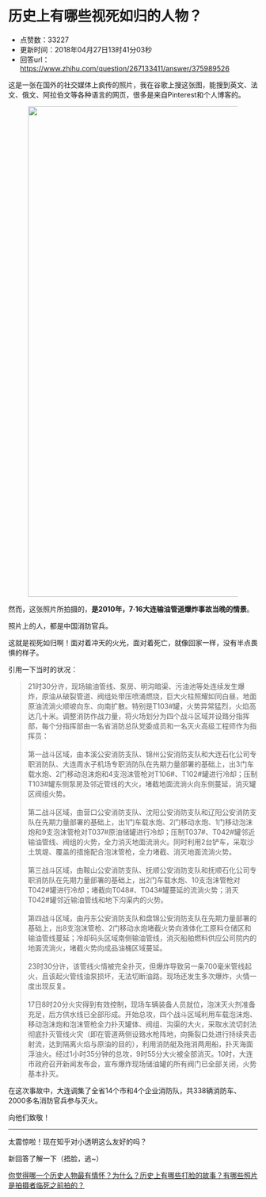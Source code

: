 # 历史上有哪些视死如归的人物？
- 点赞数：33227
- 更新时间：2018年04月27日13时41分03秒
- 回答url：https://www.zhihu.com/question/267133411/answer/375989526
<body>
 <p data-pid="zVYCzyRh">这是一张在国外的社交媒体上疯传的照片，我在谷歌上搜这张图，能搜到英文、法文、俄文、阿拉伯文等各种语言的网页，很多是来自Pinterest和个人博客的。</p>
 <figure data-size="normal">
  <img src="https://picx.zhimg.com/50/v2-06b9d79e919aed65d67a50fa30964382_720w.jpg?source=1940ef5c" data-caption="" data-size="normal" data-rawwidth="990" data-rawheight="646" data-original-token="v2-06b9d79e919aed65d67a50fa30964382" class="origin_image zh-lightbox-thumb" width="990" data-original="https://picx.zhimg.com/v2-06b9d79e919aed65d67a50fa30964382_r.jpg?source=1940ef5c">
 </figure>
 <p data-pid="uCHl4uoC">然而，这张照片所拍摄的，<b>是2010年，7·16大连输油管道爆炸事故当晚的情景</b>。</p>
 <p data-pid="pQn4pq7i">照片上的人，都是中国消防官兵。</p>
 <p data-pid="NlSAAKmW">这就是视死如归啊！面对着冲天的火光，面对着死亡，就像回家一样，没有半点畏惧的样子。</p>
 <p data-pid="YAhM0zJV">引用一下当时的状况：</p>
 <blockquote data-pid="tj6dhKeh">
  21时30分许，现场输油管线、泵房、明沟暗渠、污油池等处连续发生爆炸，原油从破裂管道、阀组处带压喷涌燃烧，巨大火柱照耀如同白昼，地面原油流淌火顺坡向东、向南扩散。特别是T103#罐，火势异常猛烈，火焰高达几十米。调整消防作战力量，将火场划分为四个战斗区域并设臵分指挥部，每个分指挥部由一名省消防总队党委成员和一名灭火高级工程师作为指挥员：
  <br>
  <br>
  第一战斗区域，由本溪公安消防支队、锦州公安消防支队和大连石化公司专职消防队、大连周水子机场专职消防队在先期力量部署的基础上，出3门车载水炮、2门移动泡沫炮和4支泡沫管枪对T106#、T102#罐进行冷却；压制T103#罐东侧泵房及邻近管线的大火，堵截地面流淌火向东侧蔓延，消灭罐区阀组火势。
  <br>
  <br>
  第二战斗区域，由营口公安消防支队、沈阳公安消防支队和辽阳公安消防支队在先期力量部署的基础上，出1门车载水炮、2门移动水炮、1门移动泡沫炮和9支泡沫管枪对T037#原油储罐进行冷却；压制T037#、T042#罐邻近输油管线、阀组的火势，全力消灭地面流淌火。同时利用2台铲车，采取沙土筑堤、覆盖的措施配合泡沫管枪，全力堵截、消灭地面流淌火势。
  <br>
  <br>
  第三战斗区域，由鞍山公安消防支队、抚顺公安消防支队和抚顺石化公司专职消防队在先期力量部署的基础上，出2门车载水炮、10支泡沫管枪对T042#罐进行冷却；堵截向T048#、T043#罐蔓延的流淌火势；消灭T042#罐邻近输油管线和地下沟渠内的火势。
  <br>
  <br>
  第四战斗区域，由丹东公安消防支队和盘锦公安消防支队在先期力量部署的基础上，出8支泡沫管枪、2门移动水炮堵截火势向液体化工原料仓储区和输油管线蔓延；冷却码头区域南侧输油管线，消灭船舶燃料供应公司院内的地面流淌火，堵截火势向成品油桶区域蔓延。
  <br>
  <br>
  23时30分许，该管线火情被完全扑灭，但爆炸导致另一条700毫米管线起火，且该起火管线油泵损坏，无法切断油路。现场还发生多次爆炸，火情一度出现反复。
  <br>
  <br>
  17日8时20分火灾得到有效控制，现场车辆装备人员就位，泡沫灭火剂准备充足，后方供水线已全部形成。开始总攻，四个战斗区域利用车载泡沫炮、移动泡沫炮和泡沫管枪全力扑灭罐体、阀组、沟渠的大火，采取水流切封法彻底扑灭管线火灾（即在管道两侧设臵水枪阵地，向撕裂口处进行持续夹击射流，达到隔离火焰与原油的目的），利用消防艇及拖消两用船，扑灭海面浮油火。经过1小时35分钟的总攻，9时55分大火被全部消灭。10时，大连市政府召开新闻发布会，宣布爆炸现场储油罐的所有阀门已全部关闭，火势基本扑灭。
 </blockquote>
 <p data-pid="0J_i8fiH">在这次事故中，大连调集了全省14个市和4个企业消防队，共338辆消防车、2000多名消防官兵参与灭火。</p>
 <p data-pid="ztoKWprD">向他们致敬！</p>
 <hr>
 <p data-pid="m2USAX1X">太震惊啦！现在知乎对小透明这么友好的吗？</p>
 <p data-pid="SteKL3IN">新回答了解一下（捂脸，逃~）</p><a href="https://www.zhihu.com/question/34731469/answer/376405308" data-draft-node="block" data-draft-type="link-card" data-image="https://pic1.zhimg.com/v2-5a39e12f7709a669bc789a4c10e20638_180x120.jpg" data-image-width="550" data-image-height="394" class="internal">你觉得哪一个历史人物最有情怀？为什么？</a><a href="https://www.zhihu.com/question/28057213/answer/376688559" data-draft-node="block" data-draft-type="link-card" data-image="https://pic3.zhimg.com/v2-8fc1aa99d34af5234eab1a92465e2c52_120x160.jpg" data-image-width="709" data-image-height="960" class="internal">历史上有哪些打脸的故事？</a><a href="https://www.zhihu.com/question/40976088/answer/377057241" data-draft-node="block" data-draft-type="link-card" data-image="https://pic1.zhimg.com/v2-c129e81b28c081f5468c78f2a2ce6c20_180x120.jpg" data-image-width="500" data-image-height="378" class="internal">有哪些照片是拍摄者临死之前拍的？</a>
</body>